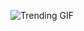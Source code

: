 ![Trending GIF](https://media4.giphy.com/media/v1.Y2lkPThiYjIxNzcyaXpmM29iczd2bTI3enZsOXV1MnAwMnkwdjV2ZTh1N2lxeGs3a202ayZlcD12MV9naWZzX3NlYXJjaCZjdD1n/wQAbcl6iDnawokpLj9/giphy.gif)
